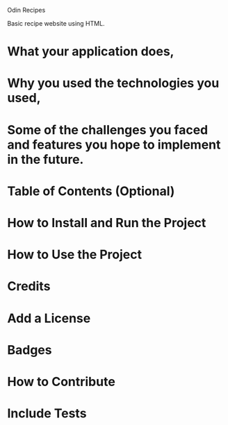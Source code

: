 Odin Recipes

Basic recipe website using HTML.  

# What your application does,
# Why you used the technologies you used,
# Some of the challenges you faced and features you hope to implement in the future.

# Table of Contents (Optional)

# How to Install and Run the Project

# How to Use the Project

# Credits

# Add a License
# Badges

# How to Contribute

# Include Tests